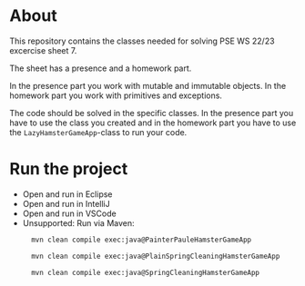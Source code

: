 # About
This repository contains the classes needed for solving PSE WS 22/23 excercise sheet 7.

The sheet has a presence and a homework part.

In the presence part you work with mutable and immutable objects.
In the homework part you work with primitives and exceptions.

The code should be solved in the specific classes.
In the presence part you have to use the class you created and in the homework part you have to use the `LazyHamsterGameApp`-class to run your code.

# Run the project
* Open and run in Eclipse
* Open and run in IntelliJ
* Open and run in VSCode
* Unsupported: Run via Maven:
  ```sh 
    mvn clean compile exec:java@PainterPauleHamsterGameApp
  ```
  ```sh 
    mvn clean compile exec:java@PlainSpringCleaningHamsterGameApp
  ```
  ```sh 
    mvn clean compile exec:java@SpringCleaningHamsterGameApp
  ```
  